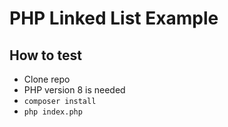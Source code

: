 # PHP Linked List Example

## How to test
* Clone repo
* PHP version 8 is needed
* `composer install`
* `php index.php`